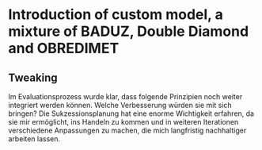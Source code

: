 # Introduction of custom model, a mixture of BADUZ, Double Diamond and OBREDIMET

## Tweaking

Im Evaluationsprozess wurde klar, dass folgende Prinzipien noch weiter integriert werden können. Welche Verbesserung würden sie mit sich bringen? Die Sukzessionsplanung hat eine enorme Wichtigkeit erfahren, da sie mir ermöglicht, ins Handeln zu kommen und in weiteren Iterationen verschiedene Anpassungen zu machen, die mich langfristig nachhaltiger arbeiten lassen.
